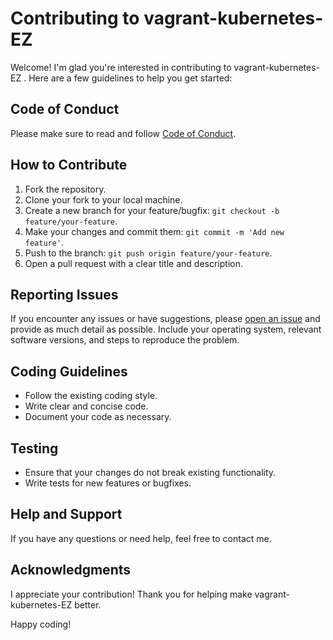 # Contributing to vagrant-kubernetes-EZ

Welcome! I'm glad you're interested in contributing to vagrant-kubernetes-EZ
. Here are a few guidelines to help you get started:

## Code of Conduct

Please make sure to read and follow [Code of Conduct](CODE_OF_CONDUCT.md).

## How to Contribute

1. Fork the repository.
2. Clone your fork to your local machine.
3. Create a new branch for your feature/bugfix: `git checkout -b feature/your-feature`.
4. Make your changes and commit them: `git commit -m 'Add new feature'`.
5. Push to the branch: `git push origin feature/your-feature`.
6. Open a pull request with a clear title and description.

## Reporting Issues

If you encounter any issues or have suggestions, please [open an issue](https://github.com/eli-pavlov/vagrant-kubernetes-EZ/issues/new/choose) and provide as much detail as possible. Include your operating system, relevant software versions, and steps to reproduce the problem.


## Coding Guidelines

- Follow the existing coding style.
- Write clear and concise code.
- Document your code as necessary.

## Testing

- Ensure that your changes do not break existing functionality.
- Write tests for new features or bugfixes.

## Help and Support

If you have any questions or need help, feel free to contact me.

## Acknowledgments

I appreciate your contribution! Thank you for helping make vagrant-kubernetes-EZ better.

Happy coding!
